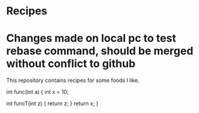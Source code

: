 # Recipes
# Changes made on local pc to test rebase command, should be merged without conflict to github
This repository contains recipes for some foods I like.


int func(int a)
{
  int x = 10;
  
  int funcT(int z)
  {
      return z;
  }
  return x;
}
